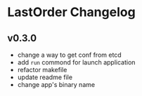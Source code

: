 # LastOrder Changelog

## v0.3.0
- change a way to get conf from etcd
- add `run` commond for launch application
- refactor makefile
- update readme file
- change app's binary name